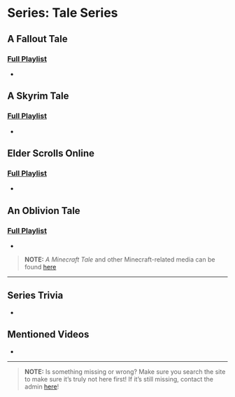 # Series: Tale Series
 
 
## **A Fallout Tale**  
### [Full Playlist]()
- 
 
## **A Skyrim Tale**  
### [Full Playlist](https://www.youtube.com/playlist?list=PLwljWXtmIKiR7oOC07oqYQeLpMaq01YYp)
- 
 
## **Elder Scrolls Online**  
### [Full Playlist]()
- 
 
## **An Oblivion Tale**  
### [Full Playlist]()
- 

> **NOTE:** *A Minecraft Tale* and other Minecraft-related media can be found [here](6.Series/Minecraft.html)

----
 
## Series Trivia
- 
 
## Mentioned Videos
- []()
 
----
 
> **NOTE:** Is something missing or wrong? Make sure you search the site to make sure it’s truly not here first! If it’s still missing, contact the admin [here](../chapter_2.html)!